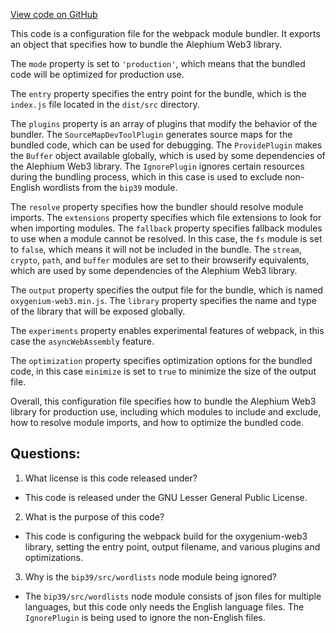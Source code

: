 [View code on GitHub](https://github.com/oxygenium/oxygenium-web3/packages/web3/webpack.config.js)

This code is a configuration file for the webpack module bundler. It exports an object that specifies how to bundle the Alephium Web3 library. 

The `mode` property is set to `'production'`, which means that the bundled code will be optimized for production use. 

The `entry` property specifies the entry point for the bundle, which is the `index.js` file located in the `dist/src` directory. 

The `plugins` property is an array of plugins that modify the behavior of the bundler. The `SourceMapDevToolPlugin` generates source maps for the bundled code, which can be used for debugging. The `ProvidePlugin` makes the `Buffer` object available globally, which is used by some dependencies of the Alephium Web3 library. The `IgnorePlugin` ignores certain resources during the bundling process, which in this case is used to exclude non-English wordlists from the `bip39` module. 

The `resolve` property specifies how the bundler should resolve module imports. The `extensions` property specifies which file extensions to look for when importing modules. The `fallback` property specifies fallback modules to use when a module cannot be resolved. In this case, the `fs` module is set to `false`, which means it will not be included in the bundle. The `stream`, `crypto`, `path`, and `buffer` modules are set to their browserify equivalents, which are used by some dependencies of the Alephium Web3 library. 

The `output` property specifies the output file for the bundle, which is named `oxygenium-web3.min.js`. The `library` property specifies the name and type of the library that will be exposed globally. 

The `experiments` property enables experimental features of webpack, in this case the `asyncWebAssembly` feature. 

The `optimization` property specifies optimization options for the bundled code, in this case `minimize` is set to `true` to minimize the size of the output file. 

Overall, this configuration file specifies how to bundle the Alephium Web3 library for production use, including which modules to include and exclude, how to resolve module imports, and how to optimize the bundled code.
## Questions: 
 1. What license is this code released under?
- This code is released under the GNU Lesser General Public License.

2. What is the purpose of this code?
- This code is configuring the webpack build for the oxygenium-web3 library, setting the entry point, output filename, and various plugins and optimizations.

3. Why is the `bip39/src/wordlists` node module being ignored?
- The `bip39/src/wordlists` node module consists of json files for multiple languages, but this code only needs the English language files. The `IgnorePlugin` is being used to ignore the non-English files.